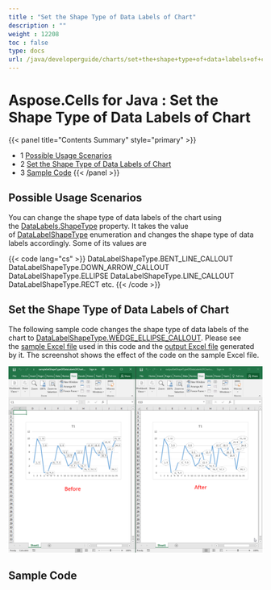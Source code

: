 ```yaml
---
title : "Set the Shape Type of Data Labels of Chart" 
description : "" 
weight : 12208 
toc : false
type: docs
url: /java/developerguide/charts/set+the+shape+type+of+data+labels+of+chart/
---
```


# Aspose.Cells for Java : Set the Shape Type of Data Labels of Chart


{{< panel title="Contents Summary" style="primary" >}}
*   1 [Possible Usage Scenarios](#possible-usage-scenarios)
*   2 [Set the Shape Type of Data Labels of Chart](#set-the-shape-type-of-data-labels-of-chart)
*   3 [Sample Code](#sample-code)
{{< /panel >}}
 

## Possible Usage Scenarios

You can change the shape type of data labels of the chart using the [DataLabels.ShapeType](https://apireference.aspose.com/java/cells/com.aspose.cells/datalabels#ShapeType) property. It takes the value of [DataLabelShapeType](https://apireference.aspose.com/java/cells/com.aspose.cells/DataLabelShapeType) enumeration and changes the shape type of data labels accordingly. Some of its values are

{{< code lang="cs" >}}
DataLabelShapeType.BENT_LINE_CALLOUT
DataLabelShapeType.DOWN_ARROW_CALLOUT
DataLabelShapeType.ELLIPSE
DataLabelShapeType.LINE_CALLOUT
DataLabelShapeType.RECT
etc.
{{< /code >}}

## Set the Shape Type of Data Labels of Chart

The following sample code changes the shape type of data labels of the chart to [DataLabelShapeType.WEDGE\_ELLIPSE\_CALLOUT](https://apireference.aspose.com/java/cells/com.aspose.cells/datalabelshapetype#WEDGE_ELLIPSE_CALLOUT). Please see the [sample Excel file](https://docs2.aspose.com/cells/java/attachments/60229099/60489794.xlsx) used in this code and the [output Excel file](https://docs2.aspose.com/cells/java/attachments/60229099/60489793.xlsx) generated by it. The screenshot shows the effect of the code on the sample Excel file. 

![image](60489795.png)

## Sample Code

